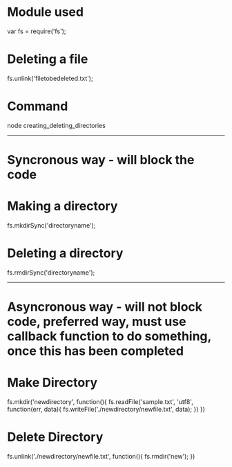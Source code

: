 # Module used
var fs = require('fs');

# Deleting a file
fs.unlink('filetobedeleted.txt');

# Command
node creating_deleting_directories

---
# Syncronous way - will block the code

# Making a directory
fs.mkdirSync('directoryname');

# Deleting a directory
fs.rmdirSync('directoryname');

---
# Asyncronous way - will not block code, preferred way, must use callback function to do something, once this has been completed 

# Make Directory
fs.mkdir('newdirectory', function(){
    fs.readFile('sample.txt', 'utf8', function(err, data){
        fs.writeFile('./newdirectory/newfile.txt', data);
    })
})

# Delete Directory
fs.unlink('./newdirectory/newfile.txt', function(){
    fs.rmdir('new');
})
